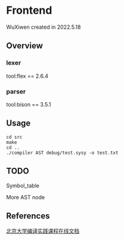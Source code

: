 # Frontend
WuXiwen created in 2022.5.18


## Overview

### lexer 
tool:flex == 2.6.4 

### parser 
tool:bison == 3.5.1


## Usage
```shell
cd src 
make 
cd .. 
./compiler AST debug/test.sysy -o test.txt
```


## TODO

Symbol_table

More AST node


## References
[北京大学编译实践课程在线文档](https://pku-minic.github.io/online-doc/#/lv1-main/lexer-parser)
